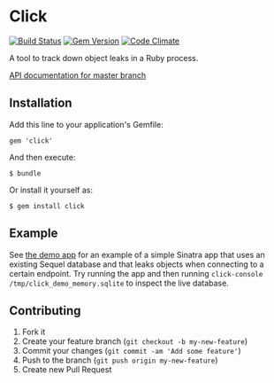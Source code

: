 # Click

[![Build Status](https://travis-ci.org/mark-rushakoff/click.png?branch=master)](https://travis-ci.org/mark-rushakoff/click)
[![Gem Version](https://badge.fury.io/rb/click.png)](http://badge.fury.io/rb/click)
[![Code Climate](https://codeclimate.com/github/mark-rushakoff/click.png)](https://codeclimate.com/github/mark-rushakoff/click)

A tool to track down object leaks in a Ruby process.

[API documentation for master branch](http://rubydoc.info/github/mark-rushakoff/click/master)

## Installation

Add this line to your application's Gemfile:

    gem 'click'

And then execute:

    $ bundle

Or install it yourself as:

    $ gem install click

## Example

See [the demo app](demo/app.rb) for an example of a simple Sinatra app that uses an existing Sequel database and that leaks objects when connecting to a certain endpoint.
Try running the app and then running `click-console /tmp/click_demo_memory.sqlite` to inspect the live database.

## Contributing

1. Fork it
2. Create your feature branch (`git checkout -b my-new-feature`)
3. Commit your changes (`git commit -am 'Add some feature'`)
4. Push to the branch (`git push origin my-new-feature`)
5. Create new Pull Request
